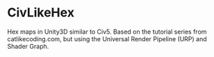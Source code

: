 # CivLikeHex
Hex maps in Unity3D similar to Civ5. Based on the tutorial series from catlikecoding.com, but using the Universal Render Pipeline (URP) and Shader Graph.
